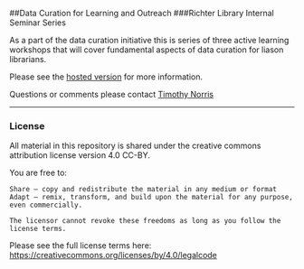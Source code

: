 ##Data Curation for Learning and Outreach
###Richter Library Internal Seminar Series

As a part of the data curation initiative this is series of three active learning workshops that will cover fundamental aspects of data curation for liason librarians.

Please see the [hosted version](http://tibbben.github.io/school.of.data/UM_DataCurationWorkshops/syllabus.html) for more information.

Questions or comments please contact [Timothy Norris](mailto:tnorris@miami.edu)

---

### License

All material in this repository is shared under the creative commons attribution license version 4.0 CC-BY. 

You are free to:

    Share — copy and redistribute the material in any medium or format
    Adapt — remix, transform, and build upon the material for any purpose, even commercially.

    The licensor cannot revoke these freedoms as long as you follow the license terms.

Please see the full license terms here: https://creativecommons.org/licenses/by/4.0/legalcode